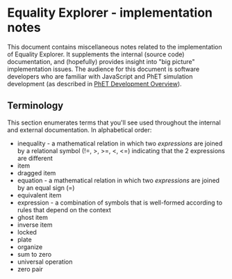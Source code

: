 # Equality Explorer - implementation notes

This document contains miscellaneous notes related to the implementation of Equality Explorer. 
It supplements the internal (source code) documentation, and (hopefully) provides insight into
"big picture" implementation issues.  The audience for this document is software developers who
are familiar with JavaScript and PhET simulation development (as described in 
[PhET Development Overview](http://bit.ly/phet-html5-development-overview)).

## Terminology

This section enumerates terms that you'll see used throughout the internal and external documentation.
In alphabetical order:

* inequality - a mathematical relation in which two _expressions_ are joined by a 
relational symbol (!=, >, >=, <, <=) indicating that the 2 expressions are different
* item
* dragged item
* equation - a mathematical relation in which two _expressions_ are joined by an equal sign (=)
* equivalent item
* expression - a combination of symbols that is well-formed according to rules that depend on the context
* ghost item
* inverse item
* locked
* plate
* organize
* sum to zero
* universal operation
* zero pair


